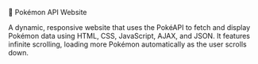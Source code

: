 🐾 Pokémon API Website

A dynamic, responsive website that uses the PokéAPI
 to fetch and display Pokémon data using HTML, CSS, JavaScript, AJAX, and JSON. It features infinite scrolling, loading more Pokémon automatically as the user scrolls down.
